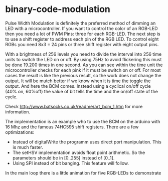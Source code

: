 binary-code-modulation
======================

Pulse Width Modulation is definitely the preferred method of dimming an LED with a microcontroller. If you
want to control the color of an RGB-LED then you need a lot of PWM Pins: three for each RGB-LED. The
next step is to use a shift register to address each pin of the RGB LED. To control eight RGBs you need 
8x3 = 24 pins or three shift register with eight output pins.

With a brightness of 256 levels you need to divide the interval into 256 time units to switch the
LED on or off. By using 75Hz to avoid flickering this must be done 19.200 times in one second. As you
can see within the time unit the microcontroller checks for each pink if it must be switch on or off. For
most cases the result is like the previous result, so the work does not change the output. It will
be mutch better if we know when it is time the toggle the output. And here the BCM comes. Instead using
a cyclical on/off cycle (40% on, 60%off) the value of bit tells the time and the on/off state of the cycle.

Check http://www.batsocks.co.uk/readme/art_bcm_1.htm for more information.

The implementation is an example who to use the BCM on the arduino with 16 Mhz and the famous 74HC595 shift registers. 
There are a few optimizations:

* Instead of digitalWrite the programm uses direct port manipulation. This is much faster.
* The setHSV implementation avoids float point arithmetic. So the parameters should be in [0..255] instead of [0..1].
* Using SPI instead of bit banging. This feature will follow.

In the main loop there is a little animation for five RGB-LEDs to demonstrate 

